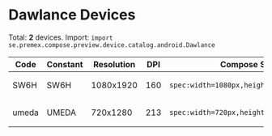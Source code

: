 # Dawlance Devices

Total: **2** devices. Import: `import se.premex.compose.preview.device.catalog.android.Dawlance`

| Code | Constant | Resolution | DPI | Compose Spec | Preview Usage |
|------|----------|------------|-----|-------------|---------------|
| SW6H | SW6H | 1080x1920 | 160 | `spec:width=1080px,height=1920px,dpi=160` | `@Preview(device = Dawlance.SW6H)` |
| umeda | UMEDA | 720x1280 | 213 | `spec:width=720px,height=1280px,dpi=213` | `@Preview(device = Dawlance.UMEDA)` |

<!-- Generated automatically. Do not edit manually. -->
